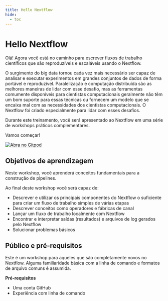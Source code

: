 ```yaml
---
title: Hello Nextflow
hide:
  - toc
---
```


# Hello Nextflow

Olá! Agora você está no caminho para escrever fluxos de trabalho científicos que são reproduzíveis e escaláveis ​​usando o Nextflow.

O surgimento do big data tornou cada vez mais necessário ser capaz de analisar e executar experimentos em grandes conjuntos de dados de forma portável e reproduzível. Paralelização e computação distribuída são as melhores maneiras de lidar com esse desafio, mas as ferramentas comumente disponíveis para cientistas computacionais geralmente não têm um bom suporte para essas técnicas ou fornecem um modelo que se encaixa mal com as necessidades dos cientistas computacionais. O Nextflow foi criado especialmente para lidar com esses desafios.

Durante este treinamento, você será apresentado ao Nextflow em uma série de workshops práticos complementares.

Vamos começar!

[![Abra no Gitpod](https://img.shields.io/badge/Gitpod-%20Open%20in%20Gitpod-908a85?logo=gitpod)](https://gitpod.io/#https://github.com/nextflow-io/training)

## Objetivos de aprendizagem

Neste workshop, você aprenderá conceitos fundamentais para a construção de pipelines.

Ao final deste workshop você será capaz de:

- Descrever e utilizar os principais componentes do Nextflow o suficiente para criar um fluxo de trabalho simples de várias etapas
- Descrever conceitos como operadores e fábricas de canal
- Lançar um fluxo de trabalho localmente com Nextflow
- Encontrar e interpretar saídas (resultados) e arquivos de log gerados pelo Nextflow
- Solucionar problemas básicos

## Público e pré-requisitos

Este é um workshop para aqueles que são completamente novos no Nextflow. Alguma familiaridade básica com a linha de comando e formatos de arquivo comuns é assumida.

**Pré-requisitos**

- Uma conta GitHub
- Experiência com linha de comando
